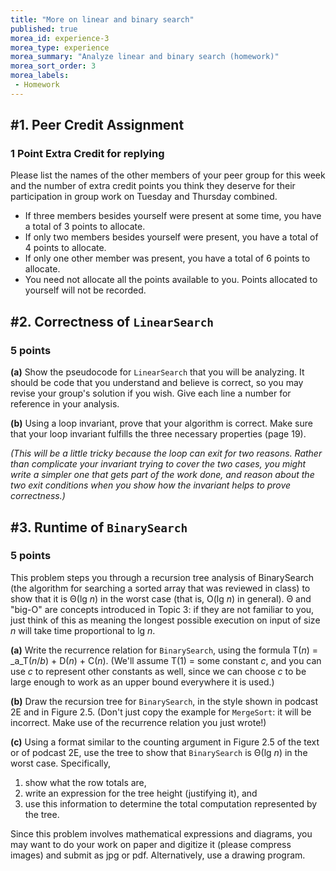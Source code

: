 ```yaml
---
title: "More on linear and binary search"
published: true
morea_id: experience-3
morea_type: experience
morea_summary: "Analyze linear and binary search (homework)"
morea_sort_order: 3
morea_labels:
 - Homework
---
```



## #1. Peer Credit Assignment

### 1 Point Extra Credit for replying

Please list the names of the other members of your peer group for this week
and the number of extra credit points you think they deserve for their
participation in group work on Tuesday and Thursday combined.

  * If three members besides yourself were present at some time, you have a total of 3 points to allocate.
  * If only two members besides yourself were present, you have a total of 4 points to allocate.
  * If only one other member was present, you have a total of 6 points to allocate.
  * You need not allocate all the points available to you. Points allocated to yourself will not be recorded.

## #2. Correctness of `LinearSearch`

### 5 points

**(a)** Show the pseudocode for `LinearSearch` that you will be analyzing. It should be code that you understand and believe is correct, so you may revise your group's solution if you wish. Give each line a number for reference in your analysis.

**(b)** Using a loop invariant, prove that your algorithm is correct. Make sure that your loop invariant fulfills the three necessary properties (page 19).

_(This will be a little tricky because the loop can exit for two reasons.
Rather than complicate your invariant trying to cover the two cases, you might
write a simpler one that gets part of the work done, and reason about the two
exit conditions when you show how the invariant _helps_ to prove
correctness.)_

## #3. Runtime of `BinarySearch`

### 5 points

This problem steps you through a recursion tree analysis of BinarySearch (the
algorithm for searching a sorted array that was reviewed in class) to show
that it is Θ(lg _n_) in the worst case (that is, O(lg _n_) in general). Θ and
"big-O" are concepts introduced in Topic 3: if they are not familiar to you,
just think of this as meaning the longest possible execution on input of size
_n_ will take time proportional to lg _n_.

**(a)** Write the recurrence relation for `BinarySearch`, using the formula T(_n_) = _a_T(_n_/_b_) + D(_n_) + C(_n_). (We'll assume T(1) = some constant _c_, and you can use _c_ to represent other constants as well, since we can choose _c_ to be large enough to work as an upper bound everywhere it is used.)

**(b)** Draw the recursion tree for `BinarySearch`, in the style shown in podcast 2E and in Figure 2.5. (Don't just copy the example for `MergeSort`: it will be incorrect. Make use of the recurrence relation you just wrote!)

**(c)** Using a format similar to the counting argument in Figure 2.5 of the text or of podcast 2E, use the tree to show that `BinarySearch` is Θ(lg _n_) in the worst case. Specifically,

  1. show what the row totals are,
  2. write an expression for the tree height (justifying it), and
  3. use this information to determine the total computation represented by the tree.

Since this problem involves mathematical expressions and diagrams, you may
want to do your work on paper and digitize it (please compress images) and
submit as jpg or pdf. Alternatively, use a drawing program.




